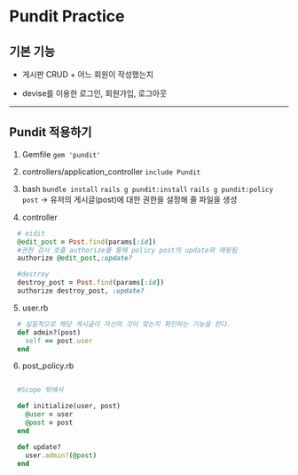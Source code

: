 # Pundit Practice

## 기본 기능

- 게시판 CRUD + 어느 회원이 작성했는지

- devise를 이용한 로그인, 회원가입, 로그아웃

***
## Pundit 적용하기

1. Gemfile
  `gem 'pundit'`

2. controllers/application_controller
  `include Pundit`

3. bash
  `bundle install`
  `rails g pundit:install`
  `rails g pundit:policy post` -> 유저의 게시글(post)에 대한 권한을 설정해 줄 파일을 생성

4. controller
  ```ruby
    # eidit
    @edit_post = Post.find(params[:id])
    #권한 검사 호출 authorize를 통해 policy post의 update와 매핑됨
    authorize @edit_post,:update?

    #destroy
    destroy_post = Post.find(params[:id])
    authorize destroy_post, :update?
  ```

 5. user.rb
  ```ruby
    # 실질적으로 해당 게시글이 자신의 것이 맞는지 확인하는 기능을 한다.
    def admin?(post)
      self == post.user
    end
  ```

 6. post_policy.rb
  ```ruby

    #Scope 밖에서

    def initialize(user, post)
      @user = user
      @post = post
    end

    def update?
      user.admin?(@post)
    end
  ```
